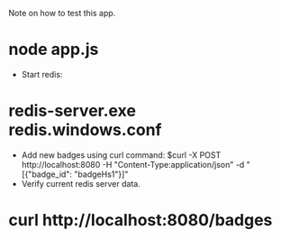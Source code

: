 Note on how to test this app.
# node app.js
- Start redis:
# redis-server.exe redis.windows.conf
- Add new badges using curl command:
$curl -X POST http://localhost:8080 -H "Content-Type:application/json" -d "[{\"badge_id\": \"badgeHs1\"}]"
- Verify current redis server data.
# curl http://localhost:8080/badges
